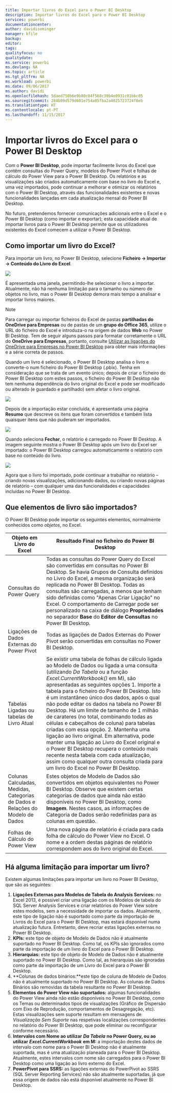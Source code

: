 ```yaml
---
title: Importar livros do Excel para o Power BI Desktop
description: Importar livros do Excel para o Power BI Desktop
services: powerbi
documentationcenter: 
author: davidiseminger
manager: kfile
backup: 
editor: 
tags: 
qualityfocus: no
qualitydate: 
ms.service: powerbi
ms.devlang: NA
ms.topic: article
ms.tgt_pltfrm: NA
ms.workload: powerbi
ms.date: 09/06/2017
ms.author: davidi
ms.openlocfilehash: 5daed750b6e9b80c04f568c39b4e0931c01bbc05
ms.sourcegitcommit: 284b09d579d601e754a05fba2a4025723724f8eb
ms.translationtype: HT
ms.contentlocale: pt-PT
ms.lasthandoff: 11/15/2017
---
```

# <a name="import-excel-workbooks-into-power-bi-desktop"></a>Importar livros do Excel para o Power BI Desktop
Com o **Power BI Desktop**, pode importar facilmente livros do Excel que contêm consultas do Power Query, modelos do Power Pivot e folhas de cálculo do Power View para o Power BI Desktop. Os relatórios e as visualizações são criados automaticamente com base no livro do Excel e, uma vez importados, pode continuar a melhorar e otimizar os relatórios com o Power BI Desktop, através das funcionalidades existentes e novas funcionalidades lançadas em cada atualização mensal do Power BI Desktop.

No futuro, pretendemos fornecer comunicações adicionais entre o Excel e o Power BI Desktop (como importar e exportar); esta capacidade atual de importar livros para o Power BI Desktop permite que os utilizadores existentes do Excel comecem a utilizar o Power BI Desktop.

## <a name="how-do-i-import-an-excel-workbook"></a>Como importar um livro do Excel?
Para importar um livro, no Power BI Desktop, selecione **Ficheiro -\> Importar -\> Conteúdo do Livro do Excel**.

![](media/desktop-import-excel-workbooks/importexceltopbi_1.png)

É apresentada uma janela, permitindo-lhe selecionar o livro a importar. Atualmente, não há nenhuma limitação para o tamanho ou número de objetos no livro, mas o Power BI Desktop demora mais tempo a analisar e importar livros maiores.

> [!NOTE]
> Para carregar ou importar ficheiros do Excel de pastas **partilhadas do OneDrive para Empresas** ou de pastas de um **grupo do Office 365**, utilize o URL do ficheiro do Excel e introduza-o na origem de dados **Web** no Power BI Desktop. Tem de seguir alguns passos para formatar corretamente o URL do **OneDrive para Empresas**, portanto, consulte [Utilizar as ligações do OneDrive para Empresas no Power BI Desktop](desktop-use-onedrive-business-links.md) para obter mais informações e a série correta de passos.
> 
> 

Quando um livro é selecionado, o Power BI Desktop analisa o livro e converte-o num ficheiro do Power BI Desktop (.pbix). Tenha em consideração que se trata de um evento único; depois de criar o ficheiro do Power BI Desktop com estes passos, o ficheiro do Power BI Desktop não tem nenhuma dependência do livro original do Excel e pode ser modificado ou alterado (e guardado e partilhado) sem afetar o livro original.

![](media/desktop-import-excel-workbooks/importexceltopbi_2.png)

Depois de a importação estar concluída, é apresentada uma página **Resumo** que descreve os itens que foram convertidos e também lista quaisquer itens que não puderam ser importados.

![](media/desktop-import-excel-workbooks/importexceltopbi_3.png)

Quando seleciona **Fechar**, o relatório é carregado no Power BI Desktop. A imagem seguinte mostra o Power BI Desktop após um livro do Excel ser importado: o Power BI Desktop carregou automaticamente o relatório com base no conteúdo do livro.

![](media/desktop-import-excel-workbooks/importexceltopbi_4.png)

Agora que o livro foi importado, pode continuar a trabalhar no relatório – criando novas visualizações, adicionando dados, ou criando novas páginas de relatório – com qualquer uma das funcionalidades e capacidades incluídas no Power BI Desktop.

## <a name="which-workbook-elements-are-imported"></a>Que elementos de livro são importados?
O Power BI Desktop pode importar os seguintes elementos, normalmente conhecidos como *objetos*, no Excel.

| Objeto em Livro do Excel | Resultado Final no ficheiro do Power BI Desktop |
| --- | --- |
| Consultas do Power Query |Todas as consultas do Power Query do Excel são convertidas em consultas no Power BI Desktop. Se havia Grupos de Consulta definidos no Livro do Excel, a mesma organização será replicada no Power BI Desktop. Todas as consultas são carregadas, a menos que tenham sido definidas como "Apenas Criar Ligação" no Excel. O comportamento de Carregar pode ser personalizado na caixa de diálogo **Propriedades** no separador **Base** do **Editor de Consultas** no Power BI Desktop. |
| Ligações de Dados Externas do Power Pivot |Todas as ligações de Dados Externas do Power Pivot serão convertidas em consultas no Power BI Desktop. |
| Tabelas Ligadas ou tabelas de Livro Atual |Se existir uma tabela de folhas de cálculo ligada ao Modelo de Dados ou ligada a uma consulta (utilizando *Da Tabela* ou a função *Excel.CurrentWorkbook()* em M), são apresentadas as seguintes opções 1. Importe a tabela para o ficheiro do Power BI Desktop. Isto é um instantâneo único dos dados, após o qual não pode editar os dados na tabela no Power BI Desktop. Há um limite de tamanho de 1 milhão de carateres (no total, combinando todas as células e cabeçalhos de coluna) para tabelas criadas com essa opção.    2. Mantenha uma ligação ao livro original. Em alternativa, pode manter uma ligação ao Livro do Excel original e o Power BI Desktop recupera o conteúdo mais recente nesta tabela com cada atualização, assim como qualquer outra consulta criada para um livro do Excel no Power BI Desktop. |
| Colunas Calculadas, Medidas, Categorias de Dados e Relações do Modelo de Dados |Estes objetos de Modelo de Dados são convertidos em objetos equivalentes no Power BI Desktop. Observe que existem certas categorias de dados que ainda não estão disponíveis no Power BI Desktop, como **Imagem**. Nestes casos, as informações de Categoria de Dados serão redefinidas para as colunas em questão. |
| Folhas de Cálculo do Power View |Uma nova página de relatório é criada para cada folha de cálculo do Power View no Excel. O nome e a ordem destas páginas de relatório correspondem aos do livro original do Excel. |

## <a name="are-there-any-limitations-to-importing-a-workbook"></a>Há alguma limitação para importar um livro?
Existem algumas limitações para importar um livro no Power BI Desktop, que são as seguintes:

1. **Ligações Externas para Modelos de Tabela do Analysis Services:** no Excel 2013, é possível criar uma ligação com os Modelos de tabela do SQL Server Analysis Services e criar relatórios do Power View sobre estes modelos, sem a necessidade de importar os dados. Atualmente, este tipo de ligação não é suportado como parte da importação de Livros do Excel para o Power BI Desktop, mas estará disponível numa atualização futura. Entretanto, deve recriar estas ligações externas no Power BI Desktop.
2. **KPIs:** este tipo de objeto de Modelo de Dados não é atualmente suportado no Power BI Desktop. Como tal, os KPIs são ignorados como parte da importação de um livro do Excel para o Power BI Desktop.
3. **Hierarquias:** este tipo de objeto de Modelo de Dados não é atualmente suportado no Power BI Desktop. Como tal, as hierarquias são ignoradas como parte da importação de um Livro do Excel para o Power BI Desktop.
4. **Colunas de dados binários:**este tipo de coluna de Modelo de Dados não é atualmente suportado no Power BI Desktop. As colunas de Dados Binários são removidas da tabela resultante no Power BI Desktop.
5. **Elementos do Power View não suportados:** algumas funcionalidades do Power View ainda não estão disponíveis no Power BI Desktop, como os Temas ou determinados tipos de visualizações (Gráfico de Dispersão com Eixo de Reprodução, comportamentos de Desagregação, etc). Estas visualizações sem suporte resultam em mensagens de *Visualização Sem Suporte* nas respetivas localizações correspondentes no relatório do Power BI Desktop, que pode eliminar ou reconfigurar conforme necessário.
6. **Intervalos com Nome ao utilizar**  ***Da Tabela*** **no Power Query, ou ao utilizar**  ***Excel.CurrentWorkbook*** **em M:** a importação destes dados de intervalo com nome para o Power BI Desktop não é atualmente suportada, mas é uma atualização planeada para o Power BI Desktop. Atualmente, estes intervalos com nome são carregados para o Power BI Desktop como uma ligação ao livro externo do Excel.
7. **PowerPivot para SSRS:** as ligações externas do PowerPivot ao SSRS (SQL Server Reporting Services) não são atualmente suportadas, já que essa origem de dados não está disponível atualmente no Power BI Desktop.


